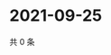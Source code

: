 # 2021-09-25

共 0 条

<!-- BEGIN WEIBO -->
<!-- 最后更新时间 Sat Sep 25 2021 04:00:57 GMT+0800 (China Standard Time) -->

<!-- END WEIBO -->
